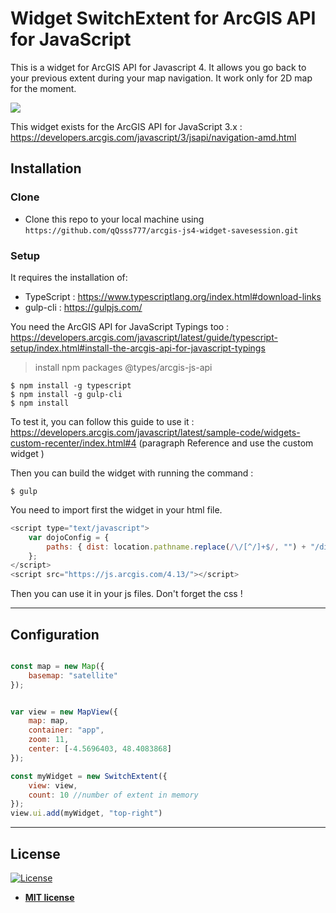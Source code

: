 # Widget SwitchExtent for ArcGIS API for JavaScript

This is a widget for ArcGIS API for Javascript 4. It allows you go back to your previous extent during your map navigation. It work only for 2D map for the moment.

![](switchextent.gif)

This widget exists for the ArcGIS API for JavaScript 3.x : https://developers.arcgis.com/javascript/3/jsapi/navigation-amd.html

## Installation

### Clone

- Clone this repo to your local machine using `https://github.com/qQsss777/arcgis-js4-widget-savesession.git`

### Setup

It requires the installation of:
- TypeScript : https://www.typescriptlang.org/index.html#download-links
- gulp-cli : https://gulpjs.com/

You need the ArcGIS API for JavaScript Typings too : https://developers.arcgis.com/javascript/latest/guide/typescript-setup/index.html#install-the-arcgis-api-for-javascript-typings

>  install npm packages @types/arcgis-js-api

```shell
$ npm install -g typescript
$ npm install -g gulp-cli
$ npm install
```

To test it, you can follow this guide to use it : https://developers.arcgis.com/javascript/latest/sample-code/widgets-custom-recenter/index.html#4 (paragraph Reference and use the custom widget )


Then you can build the widget with running the command :

```shell
$ gulp
```
You need to import first the widget in your html file.

```javascript
<script type="text/javascript">
    var dojoConfig = {
        paths: { dist: location.pathname.replace(/\/[^/]+$/, "") + "/dist" }
    };
</script>
<script src="https://js.arcgis.com/4.13/"></script>
```

Then you can use it in your js files. Don't forget the css !

---

## Configuration

```javascript

const map = new Map({
    basemap: "satellite"
});


var view = new MapView({
    map: map,
    container: "app",
    zoom: 11,
    center: [-4.5696403, 48.4083868]
});

const myWidget = new SwitchExtent({
    view: view, 
    count: 10 //number of extent in memory
});
view.ui.add(myWidget, "top-right")

```

---

## License

[![License](http://img.shields.io/:license-mit-blue.svg?style=flat-square)](http://badges.mit-license.org)

- **[MIT license](http://opensource.org/licenses/mit-license.php)**

